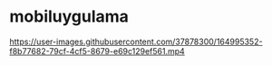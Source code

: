 # mobiluygulama
https://user-images.githubusercontent.com/37878300/164995352-f8b77682-79cf-4cf5-8679-e69c129ef561.mp4
